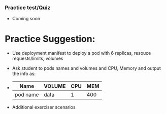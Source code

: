 ### Practice test/Quiz
- Coming soon
# Practice Suggestion:
  - Use deployment manifest to deploy a pod with 6 replicas, resouce requests/limits, volumes
  - Ask student to pods names and volumes and CPU, Memory and output the info as:
- | Name | VOLUME | CPU | MEM|
   |------|--------|-----|---|
   |pod name| data| 1    | 400|


- Additional exerciser scenarios

